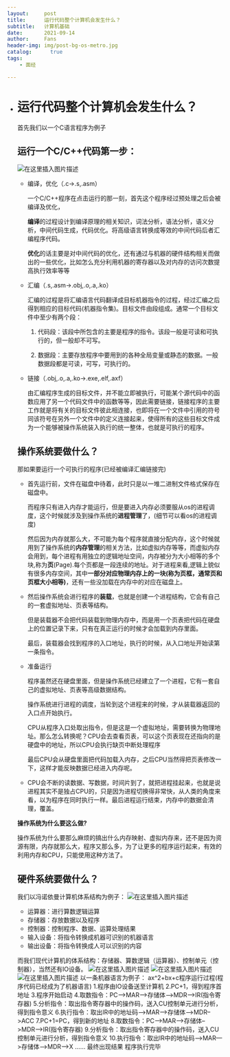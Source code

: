 ```yaml
---
layout:     post
title:      运行代码整个计算机会发生什么？
subtitle:   计算机基础
date:       2021-09-14
author:     Fans
header-img: img/post-bg-os-metro.jpg
catalog: 	  true
tags:
    - 面经

---
```


- # 运行代码整个计算机会发生什么？

  首先我们以一个C语言程序为例子

  ## 运行一个C/C++代码第一步：

  ![在这里插入图片描述](https://img-blog.csdnimg.cn/b5a35e380f40465ea99c04898beb6786.png?x-oss-process=image/watermark,type_ZHJvaWRzYW5zZmFsbGJhY2s,shadow_50,text_Q1NETiBA5peg5p6S,size_20,color_FFFFFF,t_70,g_se,x_16)

  - 编译，优化（.c->.s,.asm）

    一个C/C++程序在点击运行的那一刻，首先这个程序经过预处理之后会被编译及优化，

    **编译**的过程设计到编译原理的相关知识，词法分析，语法分析，语义分析，中间代码生成，代码优化。将高级语言转换成等效的中间代码后者汇编程序代码。

    **优化**的话主要是对中间代码的优化，还有通过与机器的硬件结构相关而做出的一些优化，比如怎么充分利用机器的寄存器以及对内存的访问次数提高执行效率等等

  - 汇编（.s,.asm->.obj,.o,.a,.ko）

    汇编的过程是将汇编语言代码翻译成目标机器指令的过程，经过汇编之后得到相应的目标代码(机器指令集)。目标文件由段组成。通常一个目标文件中至少有两个段：

    1) 代码段：该段中所包含的主要是程序的指令。该段一般是可读和可执行的，但一般却不可写。

    2) 数据段：主要存放程序中要用到的各种全局变量或静态的数据。一般数据段都是可读，可写，可执行的。

  - 链接（.obj,.o,.a,.ko->.exe,.elf,.axf）

    由汇编程序生成的目标文件，并不能立即被执行，可能某个源代码中的函数应用了另一个代码文件中的函数等等，因此需要链接，链接程序的主要工作就是将有关的目标文件彼此相连接，也即将在一个文件中引用的符号同该符号在另外一个文件中的定义连接起来，使得所有的这些目标文件成为一个能够被操作系统装入执行的统一整体，也就是可执行的程序。

  ## 操作系统要做什么？

  那如果要运行一个可执行的程序(已经被编译汇编链接完)

  - 首先运行前，文件在磁盘中待着，此时只是以一堆二进制文件格式保存在磁盘中。

    而程序只有进入内存才能运行，但是要进入内存必须要服从os的进程调度，这个时候就涉及到操作系统的**进程管理**了，(细节可以看os的进程调度)

    然后因为内存就那么大，不可能为每个程序就直接分配内存，这个时候就用到了操作系统的**内存管理**的相关方法，比如虚拟内存等等，而虚拟内存会用到，每个进程有用独立的逻辑地址空间，内存被分为大小相等的多个块,称为**页**(Page).每个页都是一段连续的地址。对于进程来看,逻辑上貌似有很多内存空间，其中**一部分对应物理内存上的一块(称为页框，通常页和页框大小相等)**，还有一些没加载在内存中的对应在磁盘上。

  - 然后操作系统会进行程序的**装载**，也就是创建一个进程结构，它会有自己的一套虚拟地址、页表等结构。

    但是装载器不会把代码装载到物理内存中，而是用一个页表把代码在硬盘上的位置记录下来，只有在真正运行的时候才会加载到内存里面。

    最后，装载器会找到程序的入口地址，执行的时候，从入口地址开始读第一条指令。

  - 准备运行

    程序虽然还在硬盘里面，但是操作系统已经建立了一个进程，它有一套自己的虚拟地址、页表等高级数据结构。

    操作系统进行进程的调度，当轮到这个进程来的时候，才从装载器返回的入口点开始执行。

    CPU从程序入口处取出指令，但是这是一个虚拟地址，需要转换为物理地址。那么怎么转换呢？CPU会去查看页表，可以这个页表现在还指向的是硬盘中的地址，所以CPU会执行缺页中断处理程序

    最后CPU会从硬盘里面把代码加载入内存，之后CPU当然得把页表修改一下，这样才能反映数据已经进入内存呢。

  - CPU会不断的读数据、写数据，时间片到了，就把进程挂起来，也就是说进程其实不是独占CPU的，只是因为进程切换得非常快，从人类的角度来看，以为程序在同时执行一样。最后进程运行结束，内存中的数据会清理，覆盖。

  **操作系统为什么要这么做?**

  	操作系统为什么要那么麻烦的搞出什么内存映射、虚拟内存来，还不是因为资源有限，内存就那么大，程序又那么多，为了让更多的程序运行起来，有效的利用内存和CPU，只能使用这种方法了。

  ## 硬件系统要做什么？

  我们以冯诺依曼计算机体系结构为例子：
  ![在这里插入图片描述](https://img-blog.csdnimg.cn/6d535b51bf46465697f041cdd38b2e72.png?x-oss-process=image/watermark,type_ZHJvaWRzYW5zZmFsbGJhY2s,shadow_50,text_Q1NETiBA5peg5p6S,size_20,color_FFFFFF,t_70,g_se,x_16)

  - 运算器：进行算数逻辑运算
  - 存储器：存放数据以及程序
  - 控制器：控制程序、数据、运算处理结果
  - 输入设备：将指令转换成机器可识别的机器语言
  - 输出设备：将指令转换成人可以识别的内容

  而我们现代计算机的体系结构：存储器、算数逻辑（运算器）、控制单元（控制器），当然还有IO设备。
  ![在这里插入图片描述](https://img-blog.csdnimg.cn/2c92961156fd4c54be79e6ccdcc904ba.png?x-oss-process=image/watermark,type_ZHJvaWRzYW5zZmFsbGJhY2s,shadow_50,text_Q1NETiBA5peg5p6S,size_15,color_FFFFFF,t_70,g_se,x_16)
  ![在这里插入图片描述](https://img-blog.csdnimg.cn/1f4a714e5cdd48219cff0f603adfe9ad.png?x-oss-process=image/watermark,type_ZHJvaWRzYW5zZmFsbGJhY2s,shadow_50,text_Q1NETiBA5peg5p6S,size_20,color_FFFFFF,t_70,g_se,x_16)
  ![在这里插入图片描述](https://img-blog.csdnimg.cn/9fdaf1f433334a74b7c9eb338d0723ae.png?x-oss-process=image/watermark,type_ZHJvaWRzYW5zZmFsbGJhY2s,shadow_50,text_Q1NETiBA5peg5p6S,size_19,color_FFFFFF,t_70,g_se,x_16)
  以一条机器语言为例子：
  ax^2+bx+c程序运行过程(程序代码已经成为了机器语言)
  1.程序由IO设备送至计算机
  2.PC+1，得到程序首地址
  3.程序开始启动
  4.取数指令：PC–>MAR–>存储体–>MDR–>IR(指令寄存器)
  5.分析指令：取出指令寄存器中的操作码，送入CU控制单元进行分析，得到指令意义
  6.执行指令：取出IR中的地址码–>MAR—>存储体–>MDR–>ACC
  7.PC+1=PC，得到新的地址
  8.取数指令：PC–>MAR–>存储体–>MDR–>IR(指令寄存器)
  9.分析指令：取出指令寄存器中的操作码，送入CU控制单元进行分析，得到指令意义
  10.执行指令：取出IR中的地址码–>MAR—>存储体–>MDR–>X
  ……
  最终出现结果
  程序执行完毕
